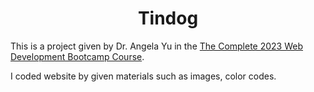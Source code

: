 # <center>**Tindog**</center>

This is a project given by Dr. Angela Yu in the [The Complete 2023 Web Development Bootcamp Course](https://www.udemy.com/course/the-complete-web-development-bootcamp/).

I coded website by given materials such as images, color codes.

